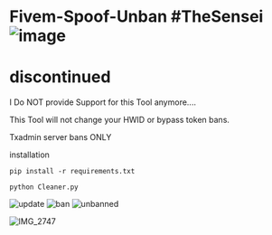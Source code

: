 # Fivem-Spoof-Unban  #TheSensei                                            ![image](https://user-images.githubusercontent.com/116701630/198017571-2b5e803e-a037-4547-8796-50d45ec2a835.png)

# discontinued
I Do NOT provide Support for this Tool anymore....

This Tool will not change your HWID or bypass token bans.

Txadmin server bans ONLY

installation
```
pip install -r requirements.txt
```
```
python Cleaner.py
```


![update](https://user-images.githubusercontent.com/116701630/210186231-4073b041-be90-4baa-8df5-7cdc4774ad95.PNG)
![ban](https://user-images.githubusercontent.com/116701630/210186229-9273e289-9b3f-4239-b816-4809c744fc77.png)
![unbanned](https://user-images.githubusercontent.com/116701630/210185940-6bb3f7e9-c32c-4c17-a5f9-54d53f14c87a.PNG)

![IMG_2747](https://user-images.githubusercontent.com/116701630/198274073-41a74509-0919-4e30-a907-12bcd23a3d32.png)
